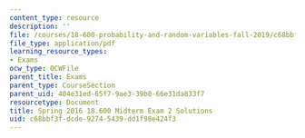 ```yaml
---
content_type: resource
description: ''
file: /courses/18-600-probability-and-random-variables-fall-2019/c68bbf3fdcde92745439dd1f98e424f3_MIT18_600F19_mid2_2016_soln.pdf
file_type: application/pdf
learning_resource_types:
- Exams
ocw_type: OCWFile
parent_title: Exams
parent_type: CourseSection
parent_uid: 404e31ed-65f7-9ae3-39b0-66e31da833f7
resourcetype: Document
title: Spring 2016 18.600 Midterm Exam 2 Solutions
uid: c68bbf3f-dcde-9274-5439-dd1f98e424f3
---
```

